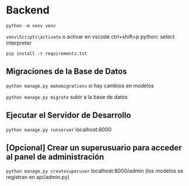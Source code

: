 
# Backend
`python -m venv venv`

`venv\Scripts\activate` o activar en vscode ctrl+shift+p python: select interpreter

`pip install -r requirements.txt`

## Migraciones de la Base de Datos
`python manage.py makemigrations` si hay cambios en modelos

`python manage.py migrate` subir a la base de datos

## Ejecutar el Servidor de Desarrollo
`python manage.py runserver` localhost:8000

## [Opcional] Crear un superusuario para acceder al panel de administración

`python manage.py createsuperuser` localhost:8000/admin (los modelos se registran en api/admin.py)
